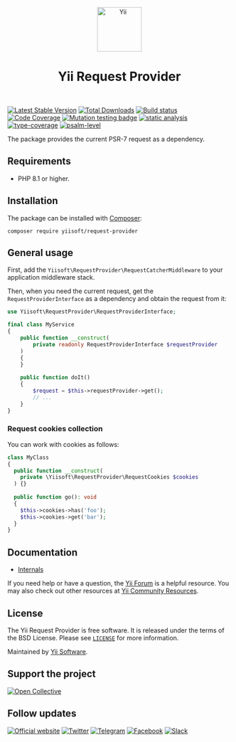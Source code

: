 <p align="center">
    <a href="https://github.com/yiisoft" target="_blank">
        <img src="https://yiisoft.github.io/docs/images/yii_logo.svg" height="100px" alt="Yii">
    </a>
    <h1 align="center">Yii Request Provider</h1>
    <br>
</p>

[![Latest Stable Version](https://poser.pugx.org/yiisoft/request-provider/v)](https://packagist.org/packages/yiisoft/request-provider)
[![Total Downloads](https://poser.pugx.org/yiisoft/request-provider/downloads)](https://packagist.org/packages/yiisoft/request-provider)
[![Build status](https://github.com/yiisoft/request-provider/actions/workflows/build.yml/badge.svg)](https://github.com/yiisoft/request-provider/actions/workflows/build.yml)
[![Code Coverage](https://codecov.io/gh/yiisoft/request-provider/branch/master/graph/badge.svg)](https://codecov.io/gh/yiisoft/request-provider)
[![Mutation testing badge](https://img.shields.io/endpoint?style=flat&url=https%3A%2F%2Fbadge-api.stryker-mutator.io%2Fgithub.com%2Fyiisoft%2Frequest-provider%2Fmaster)](https://dashboard.stryker-mutator.io/reports/github.com/yiisoft/request-provider/master)
[![static analysis](https://github.com/yiisoft/request-provider/workflows/static%20analysis/badge.svg)](https://github.com/yiisoft/request-provider/actions?query=workflow%3A%22static+analysis%22)
[![type-coverage](https://shepherd.dev/github/yiisoft/request-provider/coverage.svg)](https://shepherd.dev/github/yiisoft/request-provider)
[![psalm-level](https://shepherd.dev/github/yiisoft/request-provider/level.svg)](https://shepherd.dev/github/yiisoft/request-provider)

The package provides the current PSR-7 request as a dependency.

## Requirements

- PHP 8.1 or higher.

## Installation

The package can be installed with [Composer](https://getcomposer.org):

```shell
composer require yiisoft/request-provider
```

## General usage

First, add the `Yiisoft\RequestProvider\RequestCatcherMiddleware` to your application middleware stack.

Then, when you need the current request, get the `RequestProviderInterface` as a dependency and obtain the request from it:

```php
use Yiisoft\RequestProvider\RequestProviderInterface;

final class MyService
{
    public function __construct(
        private readonly RequestProviderInterface $requestProvider
    )
    {    
    }
    
    public function doIt()
    {
        $request = $this->requestProvider->get();
        // ...
    }
}
```

### Request cookies collection

You can work with cookies as follows:

```php
class MyClass
{
  public function __construct(
    private \Yiisoft\RequestProvider\RequestCookies $cookies
  ) {}
  
  public function go(): void
  {
    $this->cookies->has('foo');
    $this->cookies->get('bar');
  }
}
```

## Documentation

- [Internals](docs/internals.md)

If you need help or have a question, the [Yii Forum](https://forum.yiiframework.com/c/yii-3-0/63) is a helpful resource.
You may also check out other resources at [Yii Community Resources](https://www.yiiframework.com/community).

## License

The Yii Request Provider is free software. It is released under the terms of the BSD License.
Please see [`LICENSE`](./LICENSE.md) for more information.

Maintained by [Yii Software](https://www.yiiframework.com/).

## Support the project

[![Open Collective](https://img.shields.io/badge/Open%20Collective-sponsor-7eadf1?logo=open%20collective&logoColor=7eadf1&labelColor=555555)](https://opencollective.com/yiisoft)

## Follow updates

[![Official website](https://img.shields.io/badge/Powered_by-Yii_Framework-green.svg?style=flat)](https://www.yiiframework.com/)
[![Twitter](https://img.shields.io/badge/twitter-follow-1DA1F2?logo=twitter&logoColor=1DA1F2&labelColor=555555?style=flat)](https://twitter.com/yiiframework)
[![Telegram](https://img.shields.io/badge/telegram-join-1DA1F2?style=flat&logo=telegram)](https://t.me/yii3en)
[![Facebook](https://img.shields.io/badge/facebook-join-1DA1F2?style=flat&logo=facebook&logoColor=ffffff)](https://www.facebook.com/groups/yiitalk)
[![Slack](https://img.shields.io/badge/slack-join-1DA1F2?style=flat&logo=slack)](https://yiiframework.com/go/slack)
